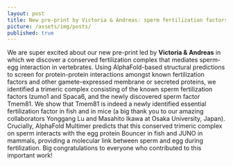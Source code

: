 ```yaml
---
layout: post
title: New pre-print by Victoria & Andreas: sperm fertilization factors form a trimer!
picture: /assets/img/posts/
published: true
---
```

We are super excited about our new pre-print led by **Victoria & Andreas** in which we discover a conserved fertilization complex that mediates sperm-egg interaction in vertebrates.
Using AlphaFold-based structural predictions to screen for protein-protein interactions amongst known fertilization factors and other gamete-expressed membrane or secreted proteins, we identified a trimeric complex consisting of the known sperm fertilization factors Izumo1 and Spaca6, and the newly discovered sperm factor Tmem81. We show that Tmem81 is indeed a newly identified essential fertilization factor in fish and in mice (a big thank you to our amazing collaborators Yonggang Lu and Masahito Ikawa at Osaka University, Japan).
Crucially, AlphaFold Multimer predicts that this conserved trimeric complex on sperm interacts with the egg protein Bouncer in fish and JUNO in mammals, providing a molecular link between sperm and egg during fertilization.
Big congratulations to everyone who contributed to this important work!
